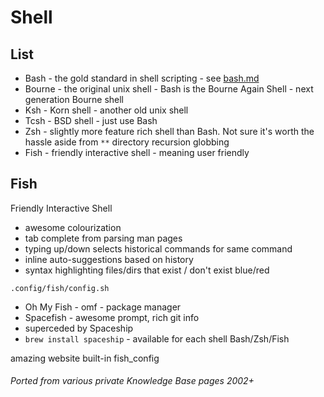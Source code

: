 # Shell

<!-- INDEX_START -->
<!-- INDEX_END -->

## List

- Bash - the gold standard in shell scripting - see [bash.md](bash.md)
- Bourne - the original unix shell - Bash is the Bourne Again Shell - next generation Bourne shell
- Ksh - Korn shell - another old unix shell
- Tcsh - BSD shell - just use Bash
- Zsh - slightly more feature rich shell than Bash. Not sure it's worth the hassle aside from `**` directory recursion globbing
- Fish - friendly interactive shell - meaning user friendly

## Fish

Friendly Interactive Shell

- awesome colourization
- tab complete from parsing man pages
- typing up/down selects historical commands for same command
- inline auto-suggestions based on history
- syntax highlighting files/dirs that exist / don't exist blue/red

```shell
.config/fish/config.sh
```

- Oh My Fish - omf - package manager
- Spacefish - awesome prompt, rich git info
- superceded by Spaceship
- `brew install spaceship` - available for each shell Bash/Zsh/Fish

amazing website built-in
fish_config

###### Ported from various private Knowledge Base pages 2002+
